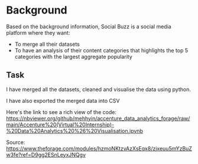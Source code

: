 # Background 

Based on the background information, Social Buzz is a social media platform where they want:

- To merge all their datasets
- To have an analysis of their content categories that highlights the top 5 categories with the largest aggregate popularity

## Task
I have merged all the datasets, cleaned and visualise the data using python.

I have also exported the merged data into CSV 

Here's the link to see a rich view of the code: https://nbviewer.org/github/mehhyin/accenture_data_analytics_forage/raw/main/Accenture%20(Virtual%20Internship)-%20Data%20Analytics%20%26%20Visualisation.ipynb

Source: https://www.theforage.com/modules/hzmoNKtzvAzXsEqx8/zjxeuu5mYzBuZw3fe?ref=D9gg2ESnLeyxJNQgv
